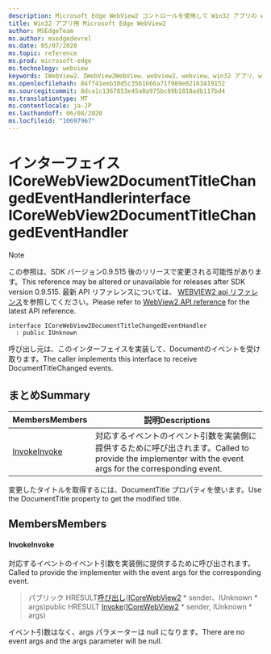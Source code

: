 ```yaml
---
description: Microsoft Edge WebView2 コントロールを使用して Win32 アプリの web コンテンツをホストする
title: Win32 アプリ用 Microsoft Edge WebView2
author: MSEdgeTeam
ms.author: msedgedevrel
ms.date: 05/07/2020
ms.topic: reference
ms.prod: microsoft-edge
ms.technology: webview
keywords: IWebView2、IWebView2WebView、webview2、webview、win32 アプリ、win32、edge、ICoreWebView2、ICoreWebView2Controller、browser control、edge html
ms.openlocfilehash: 84ff41eeb30d5c3561666a71f989e02163419152
ms.sourcegitcommit: 8dca1c1367853e45a0a975bc89b1818adb117bd4
ms.translationtype: MT
ms.contentlocale: ja-JP
ms.lasthandoff: 06/08/2020
ms.locfileid: "10697967"
---
```

# <span data-ttu-id="eea10-104">インターフェイス ICoreWebView2DocumentTitleChangedEventHandler</span><span class="sxs-lookup"><span data-stu-id="eea10-104">interface ICoreWebView2DocumentTitleChangedEventHandler</span></span> 

> [!NOTE]
> <span data-ttu-id="eea10-105">この参照は、SDK バージョン0.9.515 後のリリースで変更される可能性があります。</span><span class="sxs-lookup"><span data-stu-id="eea10-105">This reference may be altered or unavailable for releases after SDK version 0.9.515.</span></span> <span data-ttu-id="eea10-106">最新 API リファレンスについては、 [WEBVIEW2 api リファレンス](../../../webview2-api-reference.md)を参照してください。</span><span class="sxs-lookup"><span data-stu-id="eea10-106">Please refer to [WebView2 API reference](../../../webview2-api-reference.md) for the latest API reference.</span></span>

```
interface ICoreWebView2DocumentTitleChangedEventHandler
  : public IUnknown
```

<span data-ttu-id="eea10-107">呼び出し元は、このインターフェイスを実装して、Documentのイベントを受け取ります。</span><span class="sxs-lookup"><span data-stu-id="eea10-107">The caller implements this interface to receive DocumentTitleChanged events.</span></span>

## <span data-ttu-id="eea10-108">まとめ</span><span class="sxs-lookup"><span data-stu-id="eea10-108">Summary</span></span>

 <span data-ttu-id="eea10-109">Members</span><span class="sxs-lookup"><span data-stu-id="eea10-109">Members</span></span>                        | <span data-ttu-id="eea10-110">説明</span><span class="sxs-lookup"><span data-stu-id="eea10-110">Descriptions</span></span>
--------------------------------|---------------------------------------------
[<span data-ttu-id="eea10-111">Invoke</span><span class="sxs-lookup"><span data-stu-id="eea10-111">Invoke</span></span>](#invoke) | <span data-ttu-id="eea10-112">対応するイベントのイベント引数を実装側に提供するために呼び出されます。</span><span class="sxs-lookup"><span data-stu-id="eea10-112">Called to provide the implementer with the event args for the corresponding event.</span></span>

<span data-ttu-id="eea10-113">変更したタイトルを取得するには、DocumentTitle プロパティを使います。</span><span class="sxs-lookup"><span data-stu-id="eea10-113">Use the DocumentTitle property to get the modified title.</span></span>

## <span data-ttu-id="eea10-114">Members</span><span class="sxs-lookup"><span data-stu-id="eea10-114">Members</span></span>

#### <span data-ttu-id="eea10-115">Invoke</span><span class="sxs-lookup"><span data-stu-id="eea10-115">Invoke</span></span> 

<span data-ttu-id="eea10-116">対応するイベントのイベント引数を実装側に提供するために呼び出されます。</span><span class="sxs-lookup"><span data-stu-id="eea10-116">Called to provide the implementer with the event args for the corresponding event.</span></span>

> <span data-ttu-id="eea10-117">パブリック HRESULT[呼び出し](#invoke)([ICoreWebView2](icorewebview2.md) \* sender、IUnknown \* args)</span><span class="sxs-lookup"><span data-stu-id="eea10-117">public HRESULT [Invoke](#invoke)([ICoreWebView2](icorewebview2.md) \* sender, IUnknown \* args)</span></span>

<span data-ttu-id="eea10-118">イベント引数はなく、args パラメーターは null になります。</span><span class="sxs-lookup"><span data-stu-id="eea10-118">There are no event args and the args parameter will be null.</span></span>

